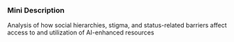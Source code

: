 ### Mini Description

Analysis of how social hierarchies, stigma, and status-related barriers affect access to and utilization of AI-enhanced resources
